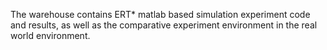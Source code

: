 The warehouse contains ERT* matlab based simulation experiment code and results, as well as the comparative experiment environment in the real world environment.
